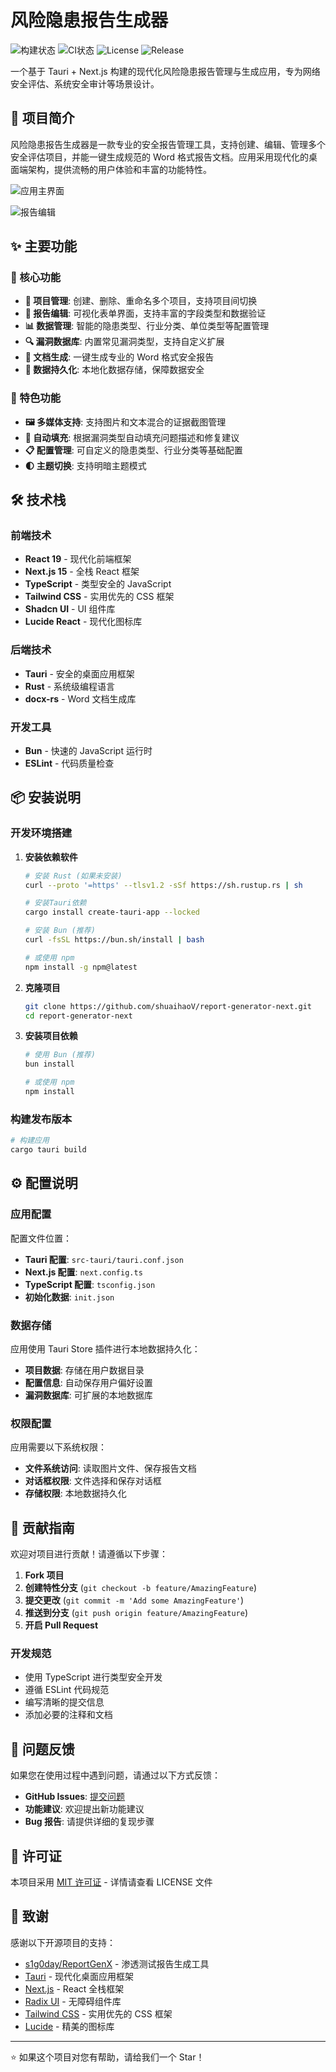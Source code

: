 # 风险隐患报告生成器

![构建状态](https://github.com/shuaihaoV/report-generator-next/workflows/release/badge.svg)
![CI状态](https://github.com/shuaihaoV/report-generator-next/workflows/ci/badge.svg)
![License](https://img.shields.io/github/license/shuaihaoV/report-generator-next)
![Release](https://img.shields.io/github/v/release/shuaihaoV/report-generator-next)

一个基于 Tauri + Next.js 构建的现代化风险隐患报告管理与生成应用，专为网络安全评估、系统安全审计等场景设计。

## 📖 项目简介

风险隐患报告生成器是一款专业的安全报告管理工具，支持创建、编辑、管理多个安全评估项目，并能一键生成规范的 Word 格式报告文档。应用采用现代化的桌面端架构，提供流畅的用户体验和丰富的功能特性。

![应用主界面](./docs/screenshots/main-interface.png)

![报告编辑](./docs/screenshots/report-form.png)


## ✨ 主要功能

### 🚀 核心功能

- **📂 项目管理**: 创建、删除、重命名多个项目，支持项目间切换
- **📝 报告编辑**: 可视化表单界面，支持丰富的字段类型和数据验证
- **📊 数据管理**: 智能的隐患类型、行业分类、单位类型等配置管理
- **🔍 漏洞数据库**: 内置常见漏洞类型，支持自定义扩展
- **📄 文档生成**: 一键生成专业的 Word 格式安全报告
- **💾 数据持久化**: 本地化数据存储，保障数据安全

### 🎯 特色功能

- **🖼️ 多媒体支持**: 支持图片和文本混合的证据截图管理
- **🔄 自动填充**: 根据漏洞类型自动填充问题描述和修复建议
- **📋 配置管理**: 可自定义的隐患类型、行业分类等基础配置
- **🌓 主题切换**: 支持明暗主题模式

## 🛠️ 技术栈

### 前端技术
- **React 19** - 现代化前端框架
- **Next.js 15** - 全栈 React 框架
- **TypeScript** - 类型安全的 JavaScript
- **Tailwind CSS** - 实用优先的 CSS 框架
- **Shadcn UI** - UI 组件库
- **Lucide React** - 现代化图标库

### 后端技术
- **Tauri** - 安全的桌面应用框架
- **Rust** - 系统级编程语言
- **docx-rs** - Word 文档生成库

### 开发工具
- **Bun** - 快速的 JavaScript 运行时
- **ESLint** - 代码质量检查

## 📦 安装说明

### 开发环境搭建

1. **安装依赖软件**
   ```bash
   # 安装 Rust (如果未安装)
   curl --proto '=https' --tlsv1.2 -sSf https://sh.rustup.rs | sh
   
   # 安装Tauri依赖
   cargo install create-tauri-app --locked

   # 安装 Bun (推荐)
   curl -fsSL https://bun.sh/install | bash
   
   # 或使用 npm
   npm install -g npm@latest
   ```

2. **克隆项目**
   ```bash
   git clone https://github.com/shuaihaoV/report-generator-next.git
   cd report-generator-next
   ```

3. **安装项目依赖**
   ```bash
   # 使用 Bun (推荐)
   bun install
   
   # 或使用 npm
   npm install
   ```

### 构建发布版本

```bash
# 构建应用
cargo tauri build 
```

## ⚙️ 配置说明

### 应用配置

配置文件位置：
- **Tauri 配置**: `src-tauri/tauri.conf.json`
- **Next.js 配置**: `next.config.ts`
- **TypeScript 配置**: `tsconfig.json`
- **初始化数据**: `init.json`

### 数据存储

应用使用 Tauri Store 插件进行本地数据持久化：
- **项目数据**: 存储在用户数据目录
- **配置信息**: 自动保存用户偏好设置
- **漏洞数据库**: 可扩展的本地数据库

### 权限配置

应用需要以下系统权限：
- **文件系统访问**: 读取图片文件、保存报告文档
- **对话框权限**: 文件选择和保存对话框
- **存储权限**: 本地数据持久化

## 🤝 贡献指南

欢迎对项目进行贡献！请遵循以下步骤：

1. **Fork 项目**
2. **创建特性分支** (`git checkout -b feature/AmazingFeature`)
3. **提交更改** (`git commit -m 'Add some AmazingFeature'`)
4. **推送到分支** (`git push origin feature/AmazingFeature`)
5. **开启 Pull Request**

### 开发规范

- 使用 TypeScript 进行类型安全开发
- 遵循 ESLint 代码规范
- 编写清晰的提交信息
- 添加必要的注释和文档

## 🐛 问题反馈

如果您在使用过程中遇到问题，请通过以下方式反馈：

- **GitHub Issues**: [提交问题](https://github.com/shuaihaoV/report-generator-next/issues)
- **功能建议**: 欢迎提出新功能建议
- **Bug 报告**: 请提供详细的复现步骤

## 📄 许可证

本项目采用 [MIT 许可证](LICENSE) - 详情请查看 LICENSE 文件

## 🙏 致谢

感谢以下开源项目的支持：
- [s1g0day/ReportGenX](https://github.com/s1g0day/ReportGenX) - 渗透测试报告生成工具
- [Tauri](https://tauri.app/) - 现代化桌面应用框架
- [Next.js](https://nextjs.org/) - React 全栈框架
- [Radix UI](https://www.radix-ui.com/) - 无障碍组件库
- [Tailwind CSS](https://tailwindcss.com/) - 实用优先的 CSS 框架
- [Lucide](https://lucide.dev/) - 精美的图标库

---

⭐ 如果这个项目对您有帮助，请给我们一个 Star！
